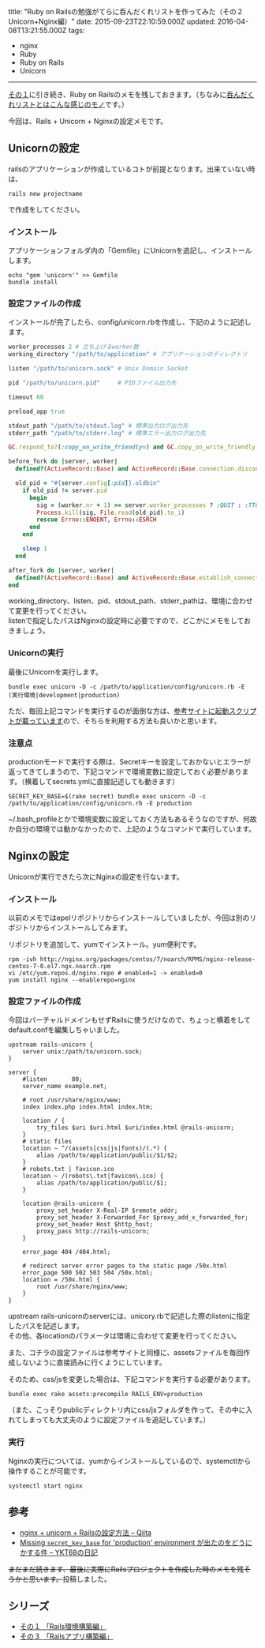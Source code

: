 title: "Ruby on Railsの勉強がてらに呑んだくれリストを作ってみた（その２ Unicorn+Nginx編）"
date: 2015-09-23T22:10:59.000Z
updated: 2016-04-08T13:21:55.000Z
tags: 
  - nginx
  - Ruby
  - Ruby on Rails
  - Unicorn
---


[その１](https://blog.sus-happy.net/201509/ruby-drunk-list/)に引き続き、Ruby on Railsのメモを残しておきます。（ちなみに[呑んだくれリストとはこんな感じのモノ](http://drunk.sus-happy.net/)です。）

今回は、Rails + Unicorn + Nginxの設定メモです。


## Unicornの設定

railsのアプリケーションが作成しているコトが前提となります。出来ていない時は、

```shell
rails new projectname
```

で作成をしてください。

### インストール

アプリケーションフォルダ内の「Gemfile」にUnicornを追記し、インストールします。

```shell
echo "gem 'unicorn'" >> Gemfile
bundle install
```

### 設定ファイルの作成

インストールが完了したら、config/unicorn.rbを作成し、下記のように記述します。

```ruby
worker_processes 2 # 立ち上げるworker数
working_directory "/path/to/application" # アプリケーションのディレクトリ

listen "/path/to/unicorn.sock" # Unix Domain Socket

pid "/path/to/unicorn.pid"     # PIDファイル出力先

timeout 60

preload_app true

stdout_path "/path/to/stdout.log" # 標準出力ログ出力先
stderr_path "/path/to/stderr.log" # 標準エラー出力ログ出力先

GC.respond_to?(:copy_on_write_friendly=) and GC.copy_on_write_friendly = true

before_fork do |server, worker|
  defined?(ActiveRecord::Base) and ActiveRecord::Base.connection.disconnect!

  old_pid = "#{server.config[:pid]}.oldbin"
    if old_pid != server.pid
      begin
        sig = (worker.nr + 1) >= server.worker_processes ? :QUIT : :TTOU
        Process.kill(sig, File.read(old_pid).to_i)
        rescue Errno::ENOENT, Errno::ESRCH
      end
    end

    sleep 1
  end

after_fork do |server, worker|
  defined?(ActiveRecord::Base) and ActiveRecord::Base.establish_connection
end
```

working_directory、listen、pid、stdout_path、stderr_pathは、環境に合わせて変更を行ってください。  
 listenで指定したパスはNginxの設定時に必要ですので、どこかにメモをしておきましょう。

### Unicornの実行

最後にUnicornを実行します。

```shell
bundle exec unicorn -D -c /path/to/application/config/unicorn.rb -E (実行環境|development|production)
```

ただ、毎回上記コマンドを実行するのが面倒な方は、[参考サイトに起動スクリプトが載っています](http://qiita.com/akito1986/items/56198edcafc222b320a8)ので、そちらを利用する方法も良いかと思います。

### 注意点

productionモードで実行する際は、Secretキーを設定しておかないとエラーが返ってきてしまうので、下記コマンドで環境変数に設定しておく必要があります。（横着してsecrets.ymlに直接記述しても動きます）

```shell
SECRET_KEY_BASE=$(rake secret) bundle exec unicorn -D -c /path/to/application/config/unicorn.rb -E production
```

~/.bash_profileとかで環境変数に設定しておく方法もあるそうなのですが、何故か自分の環境では動かなかったので、上記のようなコマンドで実行しています。


## Nginxの設定

Unicornが実行できたら次にNginxの設定を行ないます。

### インストール

以前のメモではepelリポジトリからインストールしていましたが、今回は別のリポジトリからインストールしてみます。

リポジトリを追加して、yumでインストール。yum便利です。

```shell
rpm -ivh http://nginx.org/packages/centos/7/noarch/RPMS/nginx-release-centos-7-0.el7.ngx.noarch.rpm
vi /etc/yum.repos.d/nginx.repo # enabled=1 -> enabled=0
yum install nginx --enablerepo=nginx
```

### 設定ファイルの作成

今回はバーチャルドメインもせずRailsに使うだけなので、ちょっと横着をしてdefault.confを編集しちゃいました。

```nginx
upstream rails-unicorn {
    server unix:/path/to/unicorn.sock;
}

server {
    #listen       80;
    server_name example.net;

    # root /usr/share/nginx/www;
    index index.php index.html index.htm;

    location / {
        try_files $uri $uri.html $uri/index.html @rails-unicorn;
    }
    # static files
    location ~ ^/(assets|css|js|fonts)/(.*) {
        alias /path/to/application/public/$1/$2;
    }
    # robots.txt | favicon.ico
    location ~ /(robots\.txt|favicon\.ico) {
        alias /path/to/application/public/$1;
    }

    location @rails-unicorn {
        proxy_set_header X-Real-IP $remote_addr;
        proxy_set_header X-Forwarded_For $proxy_add_x_forwarded_for;
        proxy_set_header Host $http_host;
        proxy_pass http://rails-unicorn;
    }

    error_page 404 /404.html;

    # redirect server error pages to the static page /50x.html
    error_page 500 502 503 504 /50x.html;
    location = /50x.html {
        root /usr/share/nginx/www;
    }
}
```

upstream rails-unicornのserverには、unicory.rbで記述した際のlistenに指定したパスを記述します。  
 その他、各locationのパラメータは環境に合わせて変更を行ってください。

また、コチラの設定ファイルは参考サイトと同様に、assetsファイルを毎回作成しないように直接読みに行くようにしています。

そのため、css/jsを変更した場合は、下記コマンドを実行する必要があります。

```shell
bundle exec rake assets:precompile RAILS_ENV=production
```

（また、こっそりpublicディレクトリ内にcss/jsフォルダを作って、その中に入れてしまっても大丈夫のように設定ファイルを追記しています。）

### 実行

Nginxの実行については、yumからインストールしているので、systemctlから操作することが可能です。

```shell
systemctl start nginx
```


## 参考

- [nginx + unicorn + Railsの設定方法 – Qiita](http://qiita.com/akito1986/items/56198edcafc222b320a8)
- [Missing `secret_key_base` for 'production' environment が出たのをどうにかする件 – YKT68の日記](http://j1ykt68.hatenablog.com/entry/2014/07/03/111725)

<del datetime="2015-09-30T15:57:45+00:00">まだまだ続きます、最後に実際にRailsプロジェクトを作成した時のメモを残そうかと思います。</del>投稿しました。


## シリーズ

- [その１ 「Rails環境構築編」](https://blog.sus-happy.net/201509/ruby-drunk-list/)
- [その３ 「Railsアプリ構築編」](https://blog.sus-happy.net/201510/ruby-drunk-list-3/)